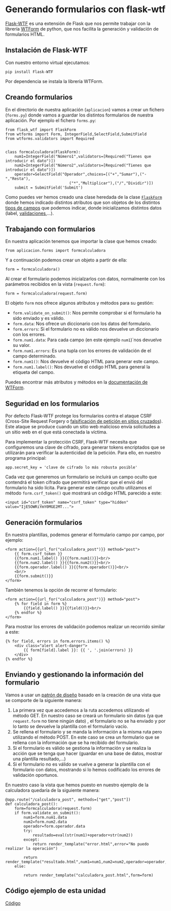 # Generando formularios con flask-wtf

[Flask-WTF](https://flask-wtf.readthedocs.io/en/stable/) es una extensión de Flask que nos permite trabajar con la librería [WTForm](https://wtforms.readthedocs.io/en/latest/) de python, que nos facilita la generación y validación de formularios HTML.

## Instalación de Flask-WTF

Con nuestro entorno virtual ejecutamos:

	pip install Flask-WTF

Por dependencia se instala la librería WTForm.

## Creando formularios

En el directorio de nuestra aplicación (`aplicacion`) vamos a crear un fichero (`forms.py`) donde vamos a guardar los distintos formularios de nuestra aplicación. Por ejemplo el fichero `forms.py`:

	from flask_wtf import FlaskForm
	from wtforms import Form, IntegerField,SelectField,SubmitField
	from wtforms.validators import Required	
	

	class formcalculadora(FlaskForm):                      
		num1=IntegerField("Número1",validators=[Required("Tienes que introducir el dato")])
		num2=IntegerField("Número2",validators=[Required("Tienes que introducir el dato")])
		operador=SelectField("Operador",choices=[("+","Sumar"),("-","Resta"),
								("*","Multiplicar"),("/","Dividir")])
		submit = SubmitField('Submit')

Como puedes ver hemos creado una clase heredada de la clase [`FlaskForm`](https://flask-wtf.readthedocs.io/en/stable/quickstart.html#creating-forms) donde hemos indicado distintos atributos que son objetos de los distintos [tipos de campos](https://wtforms.readthedocs.io/en/latest/fields.html) que podemos indicar, donde inicializamos distintos datos (label, [validaciones](https://wtforms.readthedocs.io/en/latest/validators.html),...).

## Trabajando con formularios

En nuestra aplicación tenemos que importar la clase que hemos creado:

	from aplicacion.forms import formcalculadora

Y a continuación podemos crear un objeto a partir de ella:

	form = formcalculadora()

Al crear el formulario podemos inicialzarlos con datos, normalmente con los parámetros recibidos en la vista (`request.form`):

	form = formcalculadora(request.form)	

El objeto `form` nos ofrece algunos atributos y métodos para su gestión:

* `form.validate_on_submit()`: Nos permite comprobar si el formulario ha sido enviado y es válido.
* `form.data`: Nos ofrece un diccionario con los datos del formulario.
* `form.errors`: Si el formulario no es válido nos devuelve un diccionario con los errores.
* `form.num1.data`: Para cada campo (en este ejemplo `num1`)`nos devuelve su valor.
* `form.num1.errors`: Es una tupla con los errores de validación de el campo determinado.
* `form.num1()`: Nos devuelve el código HTML para generar este campo.
* `form.num1.label()`: Nos devuelve el código HTML para general la etiqueta del campo.

Puedes encontrar más atributos y métodos en la [documentación de WTForm](https://wtforms.readthedocs.io/en/latest/).

## Seguridad en los formularios

Por defecto Flask-WTF protege los formularios contra el ataque CSRF (Cross-Site Request Forgery o [falsificación de petición en sitios cruzados](https://es.wikipedia.org/wiki/Cross-site_request_forgery)). Este ataque se produce cuando un sitio web malicioso envía solicitudes a un sitio web en el que está conectada la víctima.

Para implementar la protección CSRF, Flask-WTF necesita que configuremos una clave de cifrado, para generar tokens encriptados que se utilizarán para verificar la autenticidad de la petición. Para ello, en nuestro programa principal:

	app.secret_key = 'clave de cifrado lo más robusta posible'

Cada vez que generemos un formulario se incluirá un campo oculto que contendrá el token cifrado que permitirá verificar que el envió del formulario ha sido lícita. Para generar este campo oculto utilizamos el método `form.csrf_token()` que mostrará un código HTML parecido a este:

	<input id="csrf_token" name="csrf_token" type="hidden" value="IjE5OWRiYmY0MGE2MT...">

## Generación formularios

En nuestra plantillas, podemos generar el formulario campo por campo, por ejemplo:

	<form action={{url_for("calculadora_post")}} method="post">
	    {{ form.csrf_token }}
		{{form.num1.label() }}{{form.num1()}}<br/>
		{{form.num2.label() }}{{form.num2()}}<br/>
		{{form.operador.label() }}{{form.operador()}}<br/>
  		<br/>
  		{{form.submit()}}
	</form>

También tenemos la opción de recorrer el formulario:

	<form action={{url_for("calculadora_post")}} method="post">    
	    {% for field in form %}
	    	{{field.label() }}{{field()}}<br/>
	    {% endfor %}
	</form>

Para mostrar los errores de validación podemos realizar un recorrido similar a este:

	{% for field, errors in form.errors.items() %}
		<div class="alert alert-danger">
    		{{ form[field].label }}: {{ ', '.join(errors) }}
		</div>
	{% endfor %}

## Enviando y gestionando la información del formulario

Vamos a usar un [patrón de diseño](http://flask.pocoo.org/docs/0.12/patterns/wtforms/) basado en la creación de una vista que se comporte de la siguiente manera:

1. La primera vez que accedemos a la ruta accedemos utilizando el método GET. En nuestro caso se creará un formulario sin datos (ya que `request.form` no tiene ningún dato) , el formulario no se ha enviado y por lo tanto se devuelve la plantilla con el formulario vacío.
2. Se rellena el formulario y se manda la información a la misma ruta pero utilizando el método POST. En este caso se crea un formulario que se rellena con la información que se ha recibido del formulario.
3. Si el formulario es válido se gestiona la información y se realiza la acción que se tenga que hacer (guardar en una base  de datos, mostrar una plantilla resultado,...)
4. Si el formulario no es válido se vuelve a generar la plantilla con el formulario con datos, mostrando si lo hemos codificado los errores de validación oportunos.

En nuestro caso la vista que hemos puesto en nuestro ejemplo de la calculadora quedaría de la siguiente manera:

	@app.route("/calculadora_post", methods=["get","post"])
	def calculadora_post():
		form=formcalculadora(request.form)
		if form.validate_on_submit():
			num1=form.num1.data
			num2=form.num2.data
			operador=form.operador.data
			try:
				resultado=eval(str(num1)+operador+str(num2))
			except:
				return render_template("error.html",error="No puedo realizar la operación")
			
			return render_template("resultado.html",num1=num1,num2=num2,operador=operador,resultado=resultado)	
		else:
			
			return render_template("calculadora_post.html",form=form)		

## Código ejemplo de esta unidad

[Código](../../ejemplos/u19)
	
